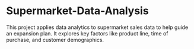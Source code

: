 # Supermarket-Data-Analysis
This project applies data analytics to supermarket sales data to help guide an expansion plan. It explores key factors like product line, time of purchase, and customer demographics.
